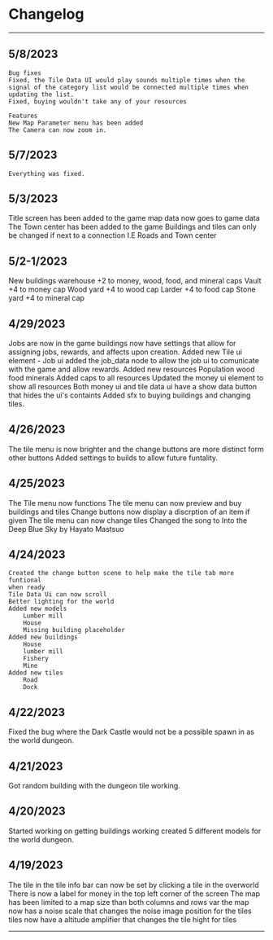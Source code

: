 # Changelog

---


## 5/8/2023

	Bug fixes
	Fixed, the Tile Data UI would play sounds multiple times when the signal of the category list would be connected multiple times when updating the list.
	Fixed, buying wouldn't take any of your resources

	Features
	New Map Parameter menu has been added
	The Camera can now zoom in.

## 5/7/2023

	Everything was fixed.

## 5/3/2023

Title screen has been added to the game
map data now goes to game data
The Town center has been added to the game
Buildings and tiles can only be changed if next to a connection I.E Roads and Town center

## 5/2-1/2023

New buildings
	warehouse +2 to money, wood, food, and mineral caps
	Vault +4 to money cap
	Wood yard +4 to wood cap
	Larder +4 to food cap
	Stone yard +4 to mineral cap


## 4/29/2023

Jobs are now in the game
buildings now have settings that allow for assigning jobs, rewards, and affects 
	upon creation.
Added new Tile ui element - Job ui
added the job_data node to allow the job ui to comunicate with the game and
	allow rewards.
Added new resources
	Population
	wood
	food
	minerals
Added caps to all resources
Updated the money ui element to show all resources
Both money ui and tile data ui have a show data button that hides the ui's
	containts
Added sfx to buying buildings and changing tiles. 

## 4/26/2023

The tile menu is now brighter and the change buttons are more distinct form other buttons
Added settings to builds to allow future funtality.

## 4/25/2023

The Tile menu now functions
	The tile menu can now preview and buy buildings and tiles
Change buttons now display a discrption of an item if given
The tile menu can now change tiles
Changed the song to Into the Deep Blue Sky by Hayato Mastsuo


## 4/24/2023

	Created the change button scene to help make the tile tab more funtional 
	when ready
	Tile Data Ui can now scroll
	Better lighting for the world
	Added new models
		Lumber mill
		House
		Missing building placeholder
	Added new buildings
		House
		lumber mill
		Fishery
		Mine
	Added new tiles
		Road
		Dock

## 4/22/2023

Fixed the bug where the Dark Castle would not be a possible spawn in as the 
world dungeon.

## 4/21/2023

Got random building with the dungeon tile working.

## 4/20/2023

Started working on getting buildings working
created 5 different models for the world dungeon.

## 4/19/2023

The tile in the tile info bar can now be set by clicking a tile in the overworld
There is now a label for money in the top left corner of the screen
The map has been limited to a map size than both columns and rows var
the map now has a noise scale that changes the noise image position for the tiles
tiles now have a altitude amplifier that changes the tile hight for tiles

---
